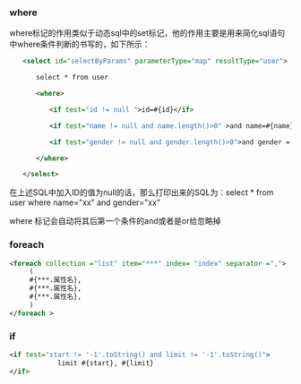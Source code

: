 
### where
where标记的作用类似于动态sql中的set标记，他的作用主要是用来简化sql语句中where条件判断的书写的，如下所示：

``` xml
　　<select id="selectByParams" parameterType="map" resultType="user">

　　　　select * from user

　　　　<where>

　　　　　　<if test="id != null ">id=#{id}</if>

　　　　　　<if test="name != null and name.length()>0" >and name=#{name}</if>

　　　　　　<if test="gender != null and gender.length()>0">and gender = #{gender}</if>

　　　　</where>

　　</select>　　　　　
```

在上述SQL中加入ID的值为null的话，那么打印出来的SQL为：select * from user where name="xx" and gender="xx"

where 标记会自动将其后第一个条件的and或者是or给忽略掉


### foreach
``` xml
<foreach collection ="list" item="***" index= "index" separator =",">
     (
     #{***.属性名},
     #{***.属性名},
     #{***.属性名},
     )
</foreach >
```

### if
``` xml
<if test="start != '-1'.toString() and limit != '-1'.toString()">  
    		limit #{start}, #{limit}
</if>
```
